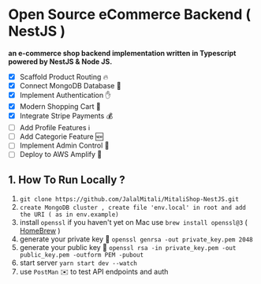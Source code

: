 # Open Source eCommerce Backend ( NestJS )
**an e-commerce shop backend implementation written in Typescript powered by NestJS & Node JS.**
- [x] Scaffold Product Routing 🔥 
- [x] Connect MongoDB Database 🍃 
- [x] Implement Authentication ✋ 
- [x] Modern Shopping Cart 🛒
- [x] Integrate Stripe Payments 💰 
- [ ] Add Profile Features ℹ️  
- [ ] Add Categorie Feature 🆕
- [ ] Implement Admin Control 👑  
- [ ] Deploy to AWS Amplify 🥳
## 1. How To Run Locally ?
1. ```git clone https://github.com/JalalMitali/MitaliShop-NestJS.git```
2. `create MongoDB cluster , create file 'env.local' in root and add the URI ( as in env.example)`
3. install `openssl` if you haven't yet on Mac use  `brew install openssl@3` ( [HomeBrew](https://formulae.brew.sh/formula/openssl@3) )
2. generate your private key 🔐  ```openssl genrsa -out private_key.pem 2048```
4. generate your public key 🔑 ```openssl rsa -in private_key.pem -out public_key.pem -outform PEM -pubout```
5. start server `yarn start dev --watch`
6. use `PostMan`  ✉️ to test API endpoints and auth
